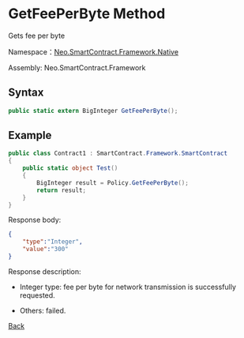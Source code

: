 # GetFeePerByte Method

Gets fee per byte

Namespace：[Neo.SmartContract.Framework.Native](../Neo.SmartContract.Framework.Native.md)

Assembly: Neo.SmartContract.Framework

## Syntax

```c#
public static extern BigInteger GetFeePerByte();
```

## Example

```c#
public class Contract1 : SmartContract.Framework.SmartContract
{
    public static object Test()
    {
        BigInteger result = Policy.GetFeePerByte();
        return result;
    }
}
```

Response body:

```json
{
	"type":"Integer",
	"value":"300"
}
```

Response description:

- Integer type: fee per byte for network transmission is successfully requested.

- Others: failed.

[Back](../Policy.md)